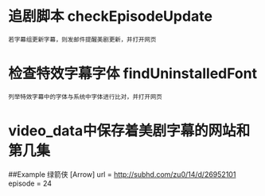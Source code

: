# 追剧脚本 checkEpisodeUpdate

    若字幕组更新字幕，则发邮件提醒美剧更新，并打开网页

# 检查特效字幕字体 findUninstalledFont

    列举特效字幕中的字体与系统中字体进行比对，并打开网页

# video_data中保存着美剧字幕的网站和第几集 
##Example 绿箭侠
    [Arrow]
    url = http://subhd.com/zu0/14/d/26952101
    episode = 24
